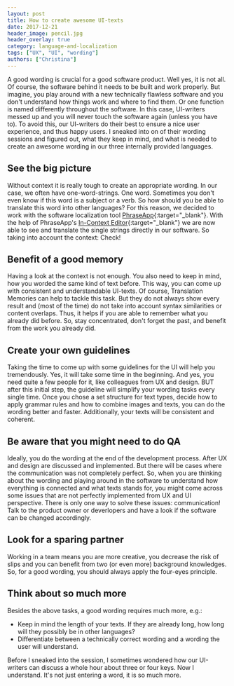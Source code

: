 ```yaml
---
layout: post
title: How to create awesome UI-texts
date: 2017-12-21
header_image: pencil.jpg
header_overlay: true
category: language-and-localization
tags: ["UX", "UI", "wording"]
authors: ["Christina"]
---
```


A good wording is crucial for a good software product.
Well yes, it is not all.
Of course, the software behind it needs to be built and work properly.
But imagine, you play around with a new technically flawless software and you don't understand how things work and where to find them.
Or one function is named differently throughout the software.
In this case, UI-writers messed up and you will never touch the software again (unless you have to).
To avoid this, our UI-writers do their best to ensure a nice user experience, and thus happy users.
I sneaked into on of their wording sessions and figured out, what they keep in mind, and what is needed to create an awesome wording in our three internally provided languages.

## See the big picture

Without context it is really tough to create an appropriate wording.
In our case, we often have one-word-strings.
One word.
Sometimes you don't even know if this word is a subject or a verb.
So how should you be able to translate this word into other languages?
For this reason, we decided to work with the software localization tool [PhraseApp](https://phraseapp.com/){:target="_blank"}.
With the help of PhraseApp's [In-Context Editor](http://demo.phraseapp.com/){:target="_blank"} we are now able to see and translate the single strings directly in our software.
So taking into account the context: Check!

## Benefit of a good memory

Having a look at the context is not enough. You also need to keep in mind, how you worded the same kind of text before.
This way, you can come up with consistent and understandable UI-texts.
Of course, Translation Memories can help to tackle this task.
But they do not always show every result and (most of the time) do not take into account syntax similarities or content overlaps.
Thus, it helps if you are able to remember what you already did before.
So, stay concentrated, don't forget the past, and benefit from the work you already did.

## Create your own guidelines

Taking the time to come up with some guidelines for the UI will help you tremendously.
Yes, it will take some time in the beginning.
And yes, you need quite a few people for it, like colleagues from UX and design.
BUT after this initial step, the guideline will simplify your wording tasks every single time.
Once you chose a set structure for text types, decide how to apply grammar rules and how to combine images and texts, you can do the wording better and faster.
Additionally, your texts will be consistent and coherent.

## Be aware that you might need to do QA

Ideally, you do the wording at the end of the development process.
After UX and design are discussed and implemented.
But there will be cases where the communication was not completely perfect.
So, when you are thinking about the wording and playing around in the software to understand how everything is connected and what texts stands for, you might come across some issues that are not perfectly implemented from UX and UI perspective.
There is only one way to solve these issues: communication!
Talk to the product owner or deverlopers and have a look if the software can be changed accordingly.

## Look for a sparing partner

Working in a team means you are more creative, you decrease the risk of slips and you can benefit from two (or even more) background knowledges.
So, for a good wording, you should always apply the four-eyes principle.

## Think about so much more

Besides the above tasks, a good wording requires much more, e.g.:

- Keep in mind the length of your texts. If they are already long, how long will they possibly be in other languages?
- Differentiate between a technically correct wording and a wording the user will understand.

Before I sneaked into the session, I sometimes wondered how our UI-writers can discuss a whole hour about three or four keys.
Now I understand.
It's not just entering a word, it is so much more.

